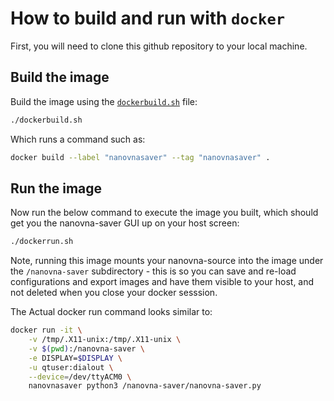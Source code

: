 # How to build and run with `docker`

First, you will need to clone this github repository to your local machine.

## Build the image

Build the image using the [`dockerbuild.sh`](./dockerbuild.sh) file:

```bash
./dockerbuild.sh
```

Which runs a command such as:

```bash
docker build --label "nanovnasaver" --tag "nanovnasaver" .
```

## Run the image

Now run the below command to execute the image you built, which should get you the nanovna-saver
GUI up on your host screen:

```bash
./dockerrun.sh
```

Note, running this image mounts your nanovna-source into the image under the `/nanovna-saver`
subdirectory - this is so you can save and re-load configurations and export images and have
them visible to your host, and not deleted when you close your docker sesssion.

The Actual docker run command looks similar to:

```bash
docker run -it \
    -v /tmp/.X11-unix:/tmp/.X11-unix \
    -v $(pwd):/nanovna-saver \
    -e DISPLAY=$DISPLAY \
    -u qtuser:dialout \
    --device=/dev/ttyACM0 \
    nanovnasaver python3 /nanovna-saver/nanovna-saver.py
```

